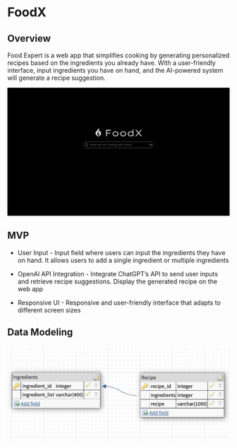 # FoodX

## Overview
Food Expert is a web app that simplifies cooking by generating personalized recipes based on the ingredients you already have. With a user-friendly interface, input ingredients you have on hand, and the AI-powered system will generate a recipe suggestion.

![FoodX Home](readme_img/FoodXHome.png)


## MVP
- User Input - Input field where users can input the ingredients they have on hand. It allows users to add a single ingredient or multiple ingredients

- OpenAI API Integration - Integrate ChatGPT’s API to send user inputs and retrieve recipe suggestions. Display the generated recipe on the web app

- Responsive UI - Responsive and user-friendly interface that adapts to different screen sizes


## Data Modeling
![FoodX Data Model](readme_img/data_modeling.png)
